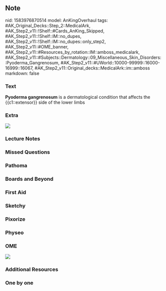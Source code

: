 ## Note
nid: 1583976870514
model: AnKingOverhaul
tags: #AK_Original_Decks::Step_2::MedicalArk, #AK_Step2_v11::!Shelf::#Cards_AnKing_Skipped, #AK_Step2_v11::!Shelf::IM::no_dupes, #AK_Step2_v11::!Shelf::IM::no_dupes::only_step2, #AK_Step2_v11::#OME_banner, #AK_Step2_v11::#Resources_by_rotation::IM::amboss_medicalark, #AK_Step2_v11::#Subjects::Dermatology::09_Miscellaneous_Skin_Disorders::Pyoderma_Gangrenosum, #AK_Step2_v11::#UWorld::10000-99999::16000-16999::16067, #AK_Step2_v11::Original_decks::MedicalArk::im::amboss
markdown: false

### Text
<b>Pyoderma gangrenosum</b> is a dermatological condition that
affects the {{c1::extensor}} side of the lower limbs

### Extra
<img src="paste-ac86bd62f98b2f300fd14d44f74659c78cd9af85.jpg">

### Lecture Notes


### Missed Questions


### Pathoma


### Boards and Beyond


### First Aid


### Sketchy


### Pixorize


### Physeo


### OME
<div class="ome-widget">
  <a href="https://onlinemeded.org?ref=anki"><img src=
  "_OME_AnkiFlashcards_General_4.png"></a>
</div>

### Additional Resources


### One by one


